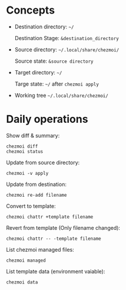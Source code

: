 # Concepts

- Destination directory: `~/`

  Destination Stage: `&destination_directory`
- Source directory: `~/.local/share/chezmoi/`

  Source state: `&source directory`
- Target directory: `~/`

  Targe state: `~/` after `chezmoi apply`
- Working tree `~/.local/share/chezmoi/`

# Daily operations

Show diff & summary:

```console
chezmoi diff
chezmoi status
```

Update from source directory:
```console
chezmoi -v apply
```

Update from destination:

```console
chezmoi re-add filename
```

Convert to template:

```console
chezmoi chattr +template filename
```

Revert from template (Only filename changed):

```console
chezmoi chattr -- -template filename
````

List chezmoi managed files:

```console
chezmoi managed
```

List template data (environment vaiable):

```console
chezmoi data
````
